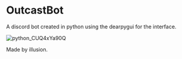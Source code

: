 # OutcastBot

A discord bot created in python using the dearpygui for the interface.

![python_CUQ4xYa90Q](https://user-images.githubusercontent.com/68855711/171679339-74f56eea-f8a0-4930-9c19-f4724270199f.png)

Made by illusion.
